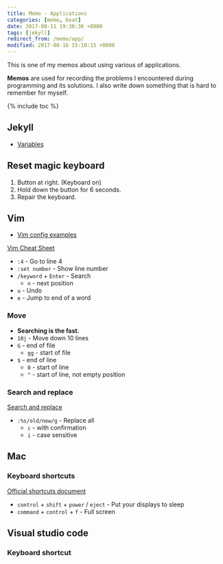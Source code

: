 ```yaml
---
title: Memo - Applications
categories: [memo, boat]
date: 2017-08-11 19:30:36 +0800
tags: [jekyll]
redirect_from: /memo/app/
modified: 2017-08-16 15:10:15 +0800
---
```


This is one of my memos about using various of applications.

**Memos** are used for recording the problems I encountered during programming and its solutions. I also write down something that is hard to remember for myself.

<!--shoreline-->

{% include toc %}

## Jekyll

- [Variables](https://jekyllrb.com/docs/variables/)

## Reset magic keyboard

1. Button at right. (Keyboard on)
1. Hold down the button for 6 seconds.
1. Repair the keyboard.

## Vim

- [Vim config examples](https://github.com/VundleVim/Vundle.vim/wiki/Examples)

[Vim Cheat Sheet](https://vim.rtorr.com/)

- `:4` - Go to line 4
- `:set number` - Show line number
- `/keyword` + `Enter` - Search
  - `n` - next position
- `u` - Undo
- `e` - Jump to end of a word

### Move

- **Searching is the fast.**
- `10j` - Move down 10 lines
- `G` - end of file
  - `gg` - start of file
- `$` - end of line
  - `0` - start of line
  - `^` - start of line, not empty position

### Search and replace

[Search and replace](http://vim.wikia.com/wiki/Search_and_replace)

- `:%s/old/new/g` - Replace all
  - `c` - with confirmation
  - `i` - case sensitive

## Mac

### Keyboard shortcuts

[Official shortcuts document](https://support.apple.com/en-us/HT201236)

- `control` + `shift` + `power` / `eject` - Put your displays to sleep 
- `command` + `control` + `f` - Full screen

## Visual studio code

### Keyboard shortcut

